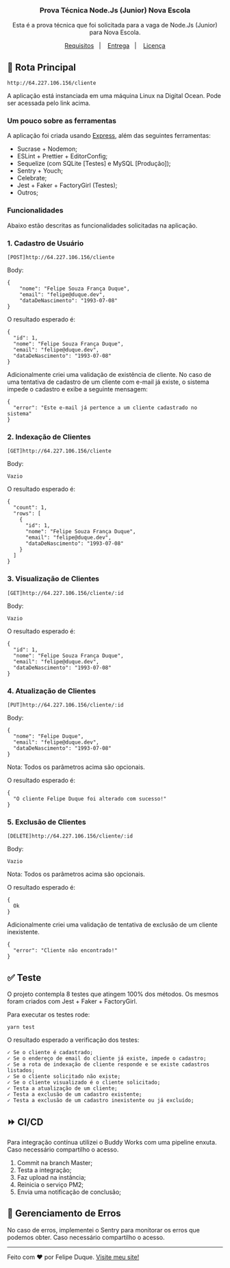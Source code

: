 <h3 align="center">
  Prova Técnica Node.Js (Junior) Nova Escola
</h3>

<p align="center">Esta é a prova técnica que foi solicitada para a vaga de Node.Js (Junior) para Nova Escola.</p>

<p align="center">
  <a href="#rocket-sobre-o-desafio">Requisitos</a>&nbsp;&nbsp;&nbsp;|&nbsp;&nbsp;&nbsp;
  <a href="#-entrega">Entrega</a>&nbsp;&nbsp;&nbsp;|&nbsp;&nbsp;&nbsp;
  <a href="#memo-licença">Licença</a>
</p>

## :checkered_flag: Rota Principal


    http://64.227.106.156/cliente


A aplicação está instanciada em uma máquina Linux na Digital Ocean. Pode ser acessada pelo link acima.


### **Um pouco sobre as ferramentas**

A aplicação foi criada usando [Express](https://expressjs.com/), além das seguintes ferramentas:

- Sucrase + Nodemon;
- ESLint + Prettier + EditorConfig;
- Sequelize (com SQLite [Testes] e MySQL [Produção]);
- Sentry + Youch;
- Celebrate;
- Jest + Faker + FactoryGirl (Testes);
- Outros;

### **Funcionalidades**

Abaixo estão descritas as funcionalidades solicitadas na aplicação.

### **1. Cadastro de Usuário**

    [POST]http://64.227.106.156/cliente

Body:

    {
        "nome": "Felipe Souza França Duque",
        "email": "felipe@duque.dev",
        "dataDeNascimento": "1993-07-08"
    }

O resultado esperado é:

    {
      "id": 1,
      "nome": "Felipe Souza França Duque",
      "email": "felipe@duque.dev",
      "dataDeNascimento": "1993-07-08"
    }
    
Adicionalmente criei uma validação de existência de cliente. No caso de uma tentativa de cadastro de um cliente com e-mail já existe, o sistema impede o cadastro e exibe a seguinte mensagem:

    {
      "error": "Este e-mail já pertence a um cliente cadastrado no sistema"
    }

### 2. Indexação de Clientes

    [GET]http://64.227.106.156/cliente

Body:

    Vazio

O resultado esperado é:

    {
      "count": 1,
      "rows": [
        {
          "id": 1,
          "nome": "Felipe Souza França Duque",
          "email": "felipe@duque.dev",
          "dataDeNascimento": "1993-07-08"
        }
      ]
    }


### 3. Visualização de Clientes

    [GET]http://64.227.106.156/cliente/:id

Body:

    Vazio

O resultado esperado é:

    {
      "id": 1,
      "nome": "Felipe Souza França Duque",
      "email": "felipe@duque.dev",
      "dataDeNascimento": "1993-07-08"
    }
    
### 4. Atualização de Clientes

    [PUT]http://64.227.106.156/cliente/:id

Body:

    {
      "nome": "Felipe Duque",
      "email": "felipe@duque.dev",
      "dataDeNascimento": "1993-07-08"
    }
    
Nota: Todos os parâmetros acima são opcionais.

O resultado esperado é:

    {
      "O cliente Felipe Duque foi alterado com sucesso!"
    }

### 5. Exclusão de Clientes

    [DELETE]http://64.227.106.156/cliente/:id

Body:

    Vazio
    
Nota: Todos os parâmetros acima são opcionais.

O resultado esperado é:

    {
      Ok
    }
    
Adicionalmente criei uma validação de tentativa de exclusão de um cliente inexistente.

    {
      "error": "Cliente não encontrado!"
    }


## :white_check_mark: Teste

O projeto contempla 8 testes que atingem 100% dos métodos. Os mesmos foram criados com Jest +  Faker + FactoryGirl.

Para executar os testes rode:

    yarn test
    
    
O resultado esperado a verificação dos testes:
    
    ✓ Se o cliente é cadastrado;
    ✓ Se o endereço de email do cliente já existe, impede o cadastro;
    ✓ Se a rota de indexação de cliente responde e se existe cadastros listados;
    ✓ Se o cliente solicitado não existe;
    ✓ Se o cliente visualizado é o cliente solicitado;
    ✓ Testa a atualização de um cliente;
    ✓ Testa a exclusão de um cadastro existente;
    ✓ Testa a exclusão de um cadastro inexistente ou já excluído;

## :fast_forward: CI/CD

Para integração contínua utilizei o Buddy Works com uma pipeline enxuta. Caso necessário compartilho o acesso.

  1. Commit na branch Master;
  2. Testa a integração;
  3. Faz upload na instância;
  4. Reinicia o serviço PM2;
  5. Envia uma notificação de conclusão;
  
## :no_entry_sign: Gerenciamento de Erros

No caso de erros, implementei o Sentry para monitorar os erros que podemos obter. Caso necessário compartilho o acesso.

---

Feito com ♥ por Felipe Duque. [Visite meu site!](https://duque.dev)
